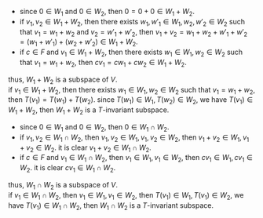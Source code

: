 - since $0\in W_1$ and $0\in W_2$, then $0=0+0\in W_1+W_2$.
- if $v_1,v_2\in W_1+W_2$, then there exists $w_1,w'_1\in W_1,w_2,w'_2\in W_2$ such that $v_1=w_1+w_2$ and $v_2=w'_1+w'_2$, then $v_1+v_2=w_1+w_2+w'_1+w'_2=(w_1+w'_1)+(w_2+w'_2)\in W_1+W_2$.
- if $c\in F$ and $v_1\in W_1+W_2$, then there exists $w_1\in W_1,w_2\in W_2$ such that $v_1=w_1+w_2$, then $cv_1=cw_1+cw_2\in W_1+W_2$.  

thus, $W_1+W_2$ is a subspace of $V$.  
if $v_1\in W_1+W_2$, then there exists $w_1\in W_1,w_2\in W_2$ such that $v_1=w_1+w_2$, then $T(v_1)=T(w_1)+T(w_2)$. since $T(w_1)\in W_1,T(w_2)\in W_2$, we have $T(v_1)\in W_1+W_2$, then $W_1+W_2$ is a $T$-invariant subspace.


- since $0\in W_1$ and $0\in W_2$, then $0\in W_1\cap W_2$.
- if $v_1,v_2\in W_1\cap W_2$, then $v_1,v_2\in W_1,v_1,v_2\in W_2$, then $v_1+v_2\in W_1,v_1+v_2\in W_2$. it is clear $v_1+v_2\in W_1\cap W_2$.
- if $c\in F$ and $v_1\in W_1\cap W_2$, then $v_1\in W_1,v_1\in W_2$, then $cv_1\in W_1,cv_1\in W_2$. it is clear $cv_1\in W_1\cap W_2$.  

thus, $W_1\cap W_2$ is a subspace of $V$.  
if $v_1\in W_1\cap W_2$, then $v_1\in W_1,v_1\in W_2$, then $T(v_1)\in W_1,T(v_1)\in W_2$, we have $T(v_1)\in W_1\cap W_2$, then $W_1\cap W_2$ is a $T$-invariant subspace.